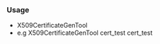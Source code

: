 ﻿### Usage

* X509CertificateGenTool <cert name to sign><cert name to store in current path>
* e.g X509CertificateGenTool cert_test cert_test
